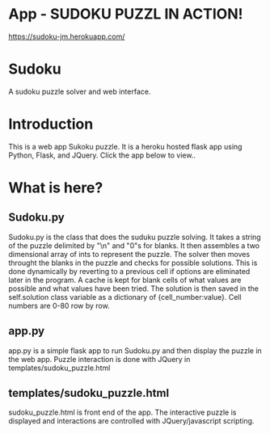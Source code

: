 # App - SUDOKU PUZZL IN ACTION!
https://sudoku-jm.herokuapp.com/

# Sudoku
A sudoku puzzle solver and web interface.


# Introduction
This is a web app Sukoku puzzle. It is a heroku hosted flask app using Python, Flask, and JQuery. Click the app below to view..

# What is here?

## Sudoku.py
Sudoku.py is the class that does the suduku puzzle solving. It takes a string of the puzzle delimited by "\n" and "0"s for blanks. It then assembles a two dimensional array of ints to represent the puzzle. The solver then moves throught the blanks in the puzzle and checks for possible solutions. This is done dynamically by reverting to a previous cell if options are eliminated later in the program. A cache is kept for blank cells of what values are possible and what values have been tried. The solution is then saved in the self.solution class variable as a dictionary of {cell_number:value}. Cell numbers are 0-80 row by row.

## app.py
app.py is a simple flask app to run Sudoku.py and then display the puzzle in the web app. Puzzle interaction is done with JQuery in templates/sudoku_puzzle.html

## templates/sudoku_puzzle.html
sudoku_puzzle.html is front end of the app. The interactive puzzle is displayed and interactions are controlled with JQuery/javascript scripting.
